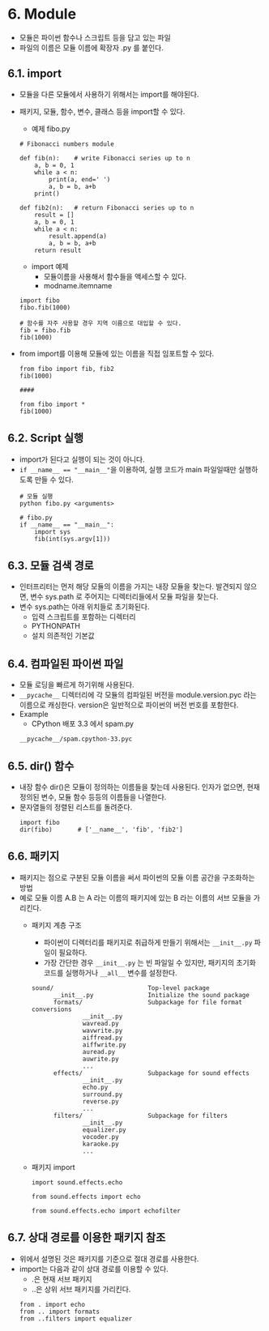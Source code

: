 # 6. Module
* 모듈은 파이썬 함수나 스크립트 등을 담고 있는 파일
* 파일의 이름은 모듈 이름에 확장자 .py 를 붙인다.

## 6.1. import
* 모듈을 다른 모듈에서 사용하기 위해서는 import를 해야된다.
* 패키지, 모듈, 함수, 변수, 클래스 등을 import할 수 있다.
    * 예제 fibo.py
    ```
    # Fibonacci numbers module
    
    def fib(n):    # write Fibonacci series up to n
        a, b = 0, 1
        while a < n:
            print(a, end=' ')
            a, b = b, a+b
        print()
    
    def fib2(n):   # return Fibonacci series up to n
        result = []
        a, b = 0, 1
        while a < n:
            result.append(a)
            a, b = b, a+b
        return result
    ```

    * import 예제
        * 모듈이름을 사용해서 함수들을 액세스할 수 있다.
        * modname.itemname
    ```
    import fibo
    fibo.fib(1000)
  
    # 함수를 자주 사용할 경우 지역 이름으로 대입할 수 있다.
    fib = fibo.fib
    fib(1000)
    ```

* from import를 이용해 모듈에 있는 이름을 직접 임포트할 수 있다.
    ```
    from fibo import fib, fib2
    fib(1000)
  
    ####
    
    from fibo import *
    fib(1000)
    ``` 


## 6.2. Script 실행
* import가 된다고 실행이 되는 것이 아니다.
* ```if __name__ == "__main__"```을 이용하여, 실행 코드가 main 파일일때만 실행하도록 만들 수 있다.
    ```
    # 모듈 실행
    python fibo.py <arguments>
    
    # fibo.py
    if __name__ == "__main__":
        import sys
        fib(int(sys.argv[1]))
    ```


## 6.3. 모듈 검색 경로
* 인터프리터는 먼저 해당 모듈의 이름을 가지는 내장 모듈을 찾는다. 발견되지 않으면, 변수 sys.path 로 주어지는 디렉터리들에서 
모듈 파일을 찾는다.
* 변수 sys.path는 아래 위치들로 초기화된다.
    * 입력 스크립트를 포함하는 디렉터리
    * PYTHONPATH
    * 설치 의존적인 기본값


## 6.4. 컴파일된 파이썬 파일
* 모듈 로딩을 빠르게 하기위해 사용된다.
* ```__pycache__``` 디렉터리에 각 모듈의 컴파일된 버전을 module.version.pyc 라는 이름으로 캐싱한다. 
version은 일반적으로 파이썬의 버전 번호를 포함한다.
* Example
    * CPython 배포 3.3 에서 spam.py
    ```
    __pycache__/spam.cpython-33.pyc
    ```


## 6.5. dir() 함수
* 내장 함수 dir()은 모듈이 정의하는 이름들을 찾는데 사용된다. 인자가 없으면, 현재 정의된 변수, 모듈 함수 등등의 이름들을 나열한다.
* 문자열들의 정렬된 리스트를 돌려준다.
    ```
    import fibo
    dir(fibo)       # ['__name__', 'fib', 'fib2']
    ```


## 6.6. 패키지
* 패키지는 점으로 구분된 모듈 이름을 써서 파이썬의 모듈 이름 공간을 구조화하는 방법
* 예로 모듈 이름 A.B 는 A 라는 이름의 패키지에 있는 B 라는 이름의 서브 모듈을 가리킨다.
    * 패키지 계층 구조
        * 파이썬이 디렉터리를 패키지로 취급하게 만들기 위해서는 ```__init__.py``` 파일이 필요하다.
        * 가장 간단한 경우 ```__init__.py``` 는 빈 파일일 수 있지만, 패키지의 초기화 코드를 실행하거나 ```__all__``` 변수를 설정한다.
        ```
        sound/                          Top-level package
              __init__.py               Initialize the sound package
              formats/                  Subpackage for file format conversions
                      __init__.py
                      wavread.py
                      wavwrite.py
                      aiffread.py
                      aiffwrite.py
                      auread.py
                      auwrite.py
                      ...
              effects/                  Subpackage for sound effects
                      __init__.py
                      echo.py
                      surround.py
                      reverse.py
                      ...
              filters/                  Subpackage for filters
                      __init__.py
                      equalizer.py
                      vocoder.py
                      karaoke.py
                      ...
        ```
      
    * 패키지 import
        ```
        import sound.effects.echo
      
        from sound.effects import echo
      
        from sound.effects.echo import echofilter
        ```

## 6.7. 상대 경로를 이용한 패키지 참조
* 위에서 설명된 것은 패키지를 기준으로 절대 경로를 사용한다.
* import는 다음과 같이 상대 경로를 이용할 수 있다.
    * .은 현재 서브 패키지
    * ..은 상위 서브 패키지를 가리킨다.
    ```
    from . import echo
    from .. import formats
    from ..filters import equalizer
    ```

